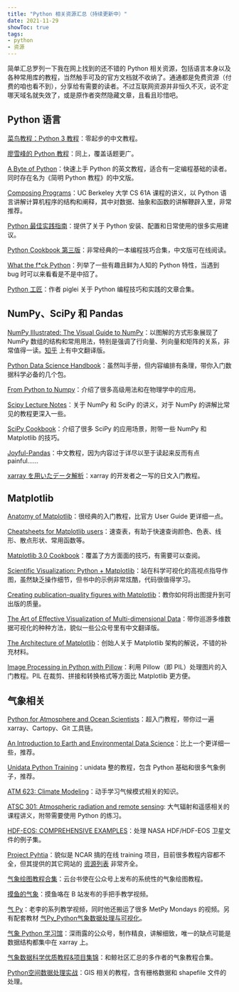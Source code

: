 ```yaml
---
title: "Python 相关资源汇总（持续更新中）"
date: 2021-11-29
showToc: true
tags:
- python
- 资源
---
```


简单汇总罗列一下我在网上找到的还不错的 Python 相关资源，包括语言本身以及各种常用库的教程，当然触手可及的官方文档就不收纳了。通通都是免费资源（付费的咱也看不到），分享给有需要的读者。不过互联网资源并非恒久不灭，说不定哪天域名就失效了，或是原作者突然隐藏文章，且看且珍惜吧。

<!--more-->

## Python 语言

[菜鸟教程：Python 3 教程](https://www.runoob.com/python3/python3-tutorial.html)：零起步的中文教程。

[廖雪峰的 Python 教程](https://www.liaoxuefeng.com/wiki/1016959663602400)：同上，覆盖话题更广。

[A Byte of Python](https://python.swaroopch.com/)：快速上手 Python 的英文教程，适合有一定编程基础的读者。同时存在名为《简明 Python 教程》的中文版。

[Composing Programs](http://www.composingprograms.com/)：UC Berkeley 大学 CS 61A 课程的讲义，以 Python 语言讲解计算机程序的结构和阐释，其中对数据、抽象和函数的讲解鞭辟入里，非常推荐。

[Python 最佳实践指南](https://pythonguidecn.readthedocs.io/zh/latest/)：提供了关于 Python 安装、配置和日常使用的很多实用建议。

[Python Cookbook 第三版](https://python3-cookbook.readthedocs.io/zh_CN/latest/)：非常经典的一本编程技巧合集，中文版可在线阅读。

[What the f*ck Python](https://github.com/leisurelicht/wtfpython-cn)：列举了一些有趣且鲜为人知的 Python 特性，当遇到 bug 时可以来看看是不是中招了。

[Python 工匠](https://github.com/piglei/one-python-craftsman)：作者 piglei 关于 Python 编程技巧和实践的文章合集。

## NumPy、SciPy 和 Pandas

[NumPy Illustrated: The Visual Guide to NumPy](https://betterprogramming.pub/numpy-illustrated-the-visual-guide-to-numpy-3b1d4976de1d)：以图解的方式形象展现了 NumPy 数组的结构和常用用法，特别是强调了行向量、列向量和矩阵的关系，非常值得一读。[知乎](https://zhuanlan.zhihu.com/p/342356377) 上有中文翻译版。

[Python Data Science Handbook](https://jakevdp.github.io/PythonDataScienceHandbook/)：虽然叫手册，但内容编排有条理，带你入门数据科学必备的几个包。

[From Python to Numpy](https://www.labri.fr/perso/nrougier/from-python-to-numpy/)：介绍了很多高级用法和在物理学中的应用。

[Scipy Lecture Notes](https://scipy-lectures.org/)：关于 NumPy 和 SciPy 的讲义，对于 NumPy 的讲解比常见的教程更深入一些。

[SciPy Cookbook](https://scipy-cookbook.readthedocs.io)：介绍了很多 SciPy 的应用场景，附带一些 NumPy 和 Matplotlib 的技巧。

[Joyful-Pandas](http://joyfulpandas.datawhale.club/)：中文教程，因为内容过于详尽以至于读起来反而有点 painful……

[xarray を用いたデータ解析](https://qiita.com/fujiisoup/items/0d71995e54055e9708fc)：xarray 的开发者之一写的日文入门教程。

## Matplotlib

[Anatomy of Matplotlib](https://github.com/matplotlib/AnatomyOfMatplotlib)：很经典的入门教程，比官方 User Guide 更详细一点。

[Cheatsheets for Matplotlib users](https://github.com/matplotlib/cheatsheets/)：速查表，有助于快速查询颜色、色表、线形、散点形状、常用函数等。

[Matplotlib 3.0 Cookbook](https://github.com/apachecn/apachecn-ds-zh/tree/master/docs/matplotlib-30-cookbook)：覆盖了方方面面的技巧，有需要可以查阅。

[Scientific Visualization: Python + Matplotlib](https://github.com/rougier/scientific-visualization-book)：站在科学可视化的高视点指导作图，虽然缺乏操作细节，但书中的示例非常炫酷，代码很值得学习。

[Creating publication-quality figures with Matplotlib](https://github.com/jbmouret/matplotlib_for_papers)：教你如何将出图提升到可出版的质量。

[The Art of Effective Visualization of Multi-dimensional Data](https://towardsdatascience.com/the-art-of-effective-visualization-of-multi-dimensional-data-6c7202990c57)：带你巡游多维数据可视化的种种方法，貌似一些公众号里有中文翻译版。

[The Architecture of Matplotlib](http://aosabook.org/en/matplotlib.html)：创始人关于 Matplotlib 架构的解说，不错的补充材料。

[Image Processing in Python with Pillow](https://auth0.com/blog/image-processing-in-python-with-pillow/)：利用 Pillow（即 PIL）处理图片的入门教程。PIL 在裁剪、拼接和转换格式等方面比 Matplotlib 更方便。

## 气象相关

[Python for Atmosphere and Ocean Scientists](https://carpentries-lab.github.io/python-aos-lesson/)：超入门教程，带你过一遍 xarray、Cartopy、Git 工具链。

[An Introduction to Earth and Environmental Data Science](https://earth-env-data-science.github.io/intro.html)：比上一个更详细一些，推荐。

[Unidata Python Training](https://unidata.github.io/python-training/)：unidata 整的教程，包含 Python 基础和很多气象例子，推荐。

[ATM 623: Climate Modeling](http://www.atmos.albany.edu/facstaff/brose/classes/ATM623_Spring2015/Notes/index.html)：动手学习气候模式相关的知识。

[ATSC 301: Atmospheric radiation and remote sensing](https://clouds.eos.ubc.ca/~phil/courses/atsc301/): 大气辐射和遥感相关的课程讲义，附带需要使用 Python 的练习。

[HDF-EOS: COMPREHENSIVE EXAMPLES](https://hdfeos.org/zoo/index.php)：处理 NASA HDF/HDF-EOS 卫星文件的例子集。

[Project Pyhtia](https://projectpythia.org/)：貌似是 NCAR 搞的在线 training 项目，目前很多教程内容都不全，但其提供的其它网站的 [资源列表](https://projectpythia.org/gallery.html) 非常齐全。

[气象绘图教程合集](https://mp.weixin.qq.com/s/zX9IsuJ_QiH31Hq7P-2Mow)：云台书使在公众号上发布的系统性的气象绘图教程。

[摸鱼的气象](https://space.bilibili.com/9517712)：摸鱼咯在 B 站发布的手把手教学视频。

[气 Py](https://space.bilibili.com/676991774)：老李的系列教学视频，同时他还搬运了很多 MetPy Mondays 的视频。另有配套教材 [气Py_Python气象数据处理与可视化](http://bbs.06climate.com/forum.php?mod=viewthread&tid=101507)。

[气象 Python 学习馆](https://mp.weixin.qq.com/s/HbZUgM-jdTOdYuvKP2CTgA)：深雨露的公众号，制作精良，讲解细致，唯一的缺点可能是数据结构都集中在 xarray 上。

[气象数据科学优质教程&项目集锦](https://www.heywhale.com/mw/project/619328ceb7de000017e4b273)：和鲸社区汇总的多作者的气象教程合集。

[Python空间数据处理实战](https://blog.csdn.net/theonegis/article/details/80089375)：GIS 相关的教程，含有栅格数据和 shapefile 文件的处理。
